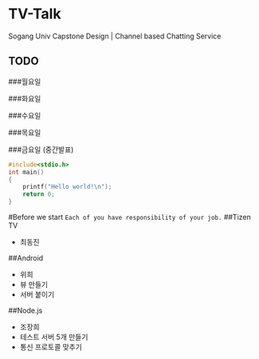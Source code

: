 # TV-Talk
Sogang Univ Capstone Design | Channel based Chatting Service

## TODO
###월요일

###화요일

###수요일

###목요일

###금요일 (중간발표)





```c
#include<stdio.h>
int main()
{
	printf("Hello world!\n");
	return 0;
}
```

#Before we start
`Each of you have responsibility of your job.`
##Tizen TV
 - 최동진

##Android
 - 위희
 - 뷰 만들기
 - 서버 붙이기

##Node.js
 - 조장희
 - 테스트 서버 5개 만들기
 - 통신 프로토콜 맞추기



